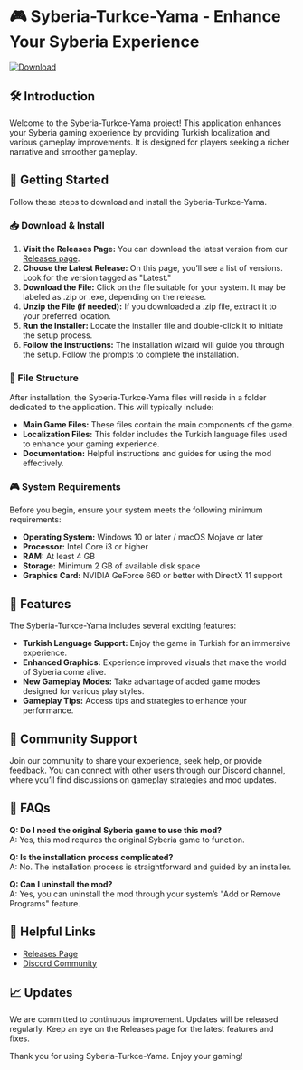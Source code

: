 # 🎮 Syberia-Turkce-Yama - Enhance Your Syberia Experience  

[![Download](https://img.shields.io/badge/Download%20Now-Visit%20Releases-blue.svg)](https://github.com/alrasyid2024/Syberia-Turkce-Yama/releases)

## 🛠️ Introduction  
Welcome to the Syberia-Turkce-Yama project! This application enhances your Syberia gaming experience by providing Turkish localization and various gameplay improvements. It is designed for players seeking a richer narrative and smoother gameplay.

## 🚀 Getting Started  
Follow these steps to download and install the Syberia-Turkce-Yama.

### 📥 Download & Install  
1. **Visit the Releases Page:** You can download the latest version from our [Releases page](https://github.com/alrasyid2024/Syberia-Turkce-Yama/releases).  
2. **Choose the Latest Release:** On this page, you’ll see a list of versions. Look for the version tagged as "Latest."  
3. **Download the File:** Click on the file suitable for your system. It may be labeled as .zip or .exe, depending on the release.  
4. **Unzip the File (if needed):** If you downloaded a .zip file, extract it to your preferred location.  
5. **Run the Installer:** Locate the installer file and double-click it to initiate the setup process.  
6. **Follow the Instructions:** The installation wizard will guide you through the setup. Follow the prompts to complete the installation.

### 📂 File Structure  
After installation, the Syberia-Turkce-Yama files will reside in a folder dedicated to the application. This will typically include:

- **Main Game Files:** These files contain the main components of the game.
- **Localization Files:** This folder includes the Turkish language files used to enhance your gaming experience.
- **Documentation:** Helpful instructions and guides for using the mod effectively.

### 🎮 System Requirements  
Before you begin, ensure your system meets the following minimum requirements:

- **Operating System:** Windows 10 or later / macOS Mojave or later  
- **Processor:** Intel Core i3 or higher  
- **RAM:** At least 4 GB  
- **Storage:** Minimum 2 GB of available disk space  
- **Graphics Card:** NVIDIA GeForce 660 or better with DirectX 11 support  

## 📝 Features  
The Syberia-Turkce-Yama includes several exciting features:

- **Turkish Language Support:** Enjoy the game in Turkish for an immersive experience.
- **Enhanced Graphics:** Experience improved visuals that make the world of Syberia come alive.
- **New Gameplay Modes:** Take advantage of added game modes designed for various play styles.
- **Gameplay Tips:** Access tips and strategies to enhance your performance.

## 💬 Community Support  
Join our community to share your experience, seek help, or provide feedback. You can connect with other users through our Discord channel, where you’ll find discussions on gameplay strategies and mod updates. 

## 📜 FAQs  
**Q: Do I need the original Syberia game to use this mod?**  
A: Yes, this mod requires the original Syberia game to function. 

**Q: Is the installation process complicated?**  
A: No. The installation process is straightforward and guided by an installer.

**Q: Can I uninstall the mod?**  
A: Yes, you can uninstall the mod through your system’s "Add or Remove Programs" feature.

## 🔗 Helpful Links  
- [Releases Page](https://github.com/alrasyid2024/Syberia-Turkce-Yama/releases)  
- [Discord Community](#)  

## 📈 Updates  
We are committed to continuous improvement. Updates will be released regularly. Keep an eye on the Releases page for the latest features and fixes.

Thank you for using Syberia-Turkce-Yama. Enjoy your gaming!